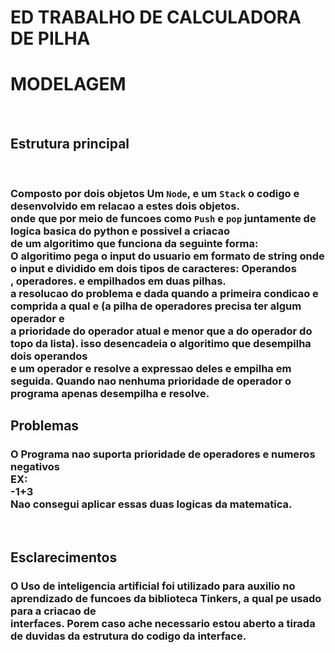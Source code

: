# ED TRABALHO DE CALCULADORA DE PILHA




<h1>MODELAGEM</h1>
<br>
<h2>Estrutura principal</h3>
<br>
<h3>Composto por dois objetos Um <code>Node</code>, e um <code>Stack</code> o codigo e desenvolvido em relacao a estes dois objetos. <br>
onde que por meio de funcoes como <code>Push</code> e <code>pop</code> juntamente de logica basica do python e possivel a criacao <br>
de um algoritimo que funciona da seguinte forma: <br>
O algoritimo pega o input do usuario em formato de string onde o input e dividido em dois tipos de caracteres: <strong>Operandos</strong><br>
, <strong>operadores</strong>. e empilhados em duas pilhas.<br>
a resolucao do problema e dada quando a primeira condicao e comprida a qual e <strong>(a pilha de operadores precisa ter algum operador e <br>
a prioridade do operador atual e menor que a do operador do topo da lista).</strong> isso desencadeia o algoritimo que desempilha dois operandos<br>
e um operador e resolve a expressao deles e empilha em seguida. Quando nao nenhuma prioridade de operador o programa apenas desempilha e resolve.
</h3>


<h2>Problemas</h2>

<h3>O Programa nao suporta prioridade de operadores e numeros negativos <br>
   <strong>EX:</strong><br>
              -1+3<br>
Nao consegui aplicar essas duas logicas da matematica.
</h3>
<br>
<h2>Esclarecimentos</h2>
<h3>O Uso de inteligencia artificial foi utilizado para auxilio no aprendizado de funcoes da biblioteca Tinkers, a qual pe usado para a criacao de <br>
interfaces. Porem caso ache necessario estou aberto a tirada de duvidas da estrutura do codigo da interface.</h3>
